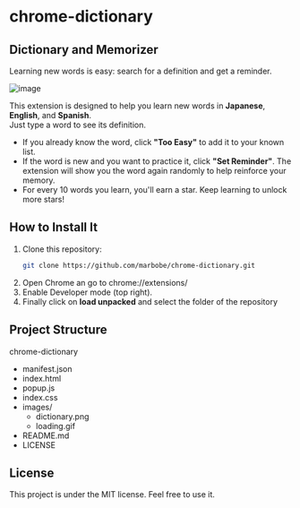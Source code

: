# chrome-dictionary

## Dictionary and Memorizer

Learning new words is easy: search for a definition and get a reminder.

![image](https://github.com/user-attachments/assets/4eee6b5e-fdc6-4c56-9638-8c06ec9ce528)

This extension is designed to help you learn new words in **Japanese**, **English**, and **Spanish**.  
Just type a word to see its definition.

- If you already know the word, click **"Too Easy"** to add it to your known list.
- If the word is new and you want to practice it, click **"Set Reminder"**.  The extension will show you the word again randomly to help reinforce your memory.
- For every 10 words you learn, you'll earn a star. Keep learning to unlock more stars!
  

## How to Install It

1. Clone this repository:
   ```bash
   git clone https://github.com/marbobe/chrome-dictionary.git
2. Open Chrome an go to chrome://extensions/
3. Enable Developer mode (top right).
4. Finally click on **load unpacked** and select the folder of the repository


## Project Structure
chrome-dictionary
- manifest.json 
- index.html
- popup.js
- index.css
- images/
    -  dictionary.png
    -  loading.gif
- README.md
- LICENSE


## License
This project is under the MIT license. Feel free to use it.
